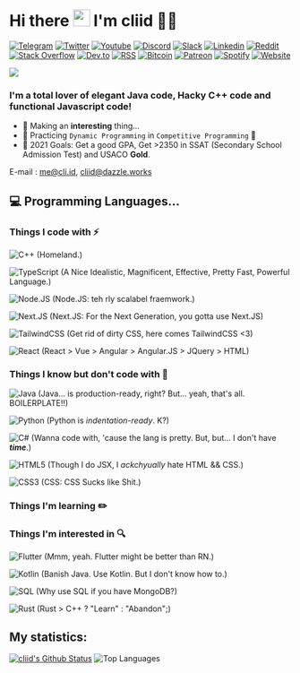 <h1 align="left">Hi there <a target="_blank"><img src="https://media.giphy.com/media/hvRJCLFzcasrR4ia7z/giphy.gif" width="30px" style="max-width:100%;"></a> I'm cliid 👨‍💻</h1>

[![Telegram](https://img.shields.io/badge/Telegram-2CA5E0?style=for-the-badge&logo=telegram&logoColor=white)]()
[![Twitter](https://img.shields.io/badge/Twitter-1DA1F2?style=for-the-badge&logo=twitter&logoColor=white)](https://twitter.com/cliid)
[![Youtube](https://img.shields.io/badge/YouTube-FF0000?style=for-the-badge&logo=youtube&logoColor=white)](https://www.youtube.com/cliid)
[![Discord](https://img.shields.io/badge/Discord-7289DA?style=for-the-badge&logo=discord&logoColor=white)](https://discord.com/users/643116087919116298)
[![Slack](https://img.shields.io/badge/Slack-4A154B?style=for-the-badge&logo=slack&logoColor=white)]()
[![Linkedin](https://img.shields.io/badge/LinkedIn-0077B5?style=for-the-badge&logo=linkedin&logoColor=white)]()
[![Reddit](https://img.shields.io/badge/Reddit-FF4500?style=for-the-badge&logo=reddit&logoColor=white)](https://www.reddit.com/user/hackrj)
[![Stack Overflow](https://img.shields.io/badge/Stack_Overflow-FE7A16?style=for-the-badge&logo=stack-overflow&logoColor=white)](https://stackoverflow.com/users/12069275/hackerj)
[![Dev.to](https://img.shields.io/badge/dev.to-0A0A0A?style=for-the-badge&logo=dev.to&logoColor=white)](https://dev.to/cliid)
[![RSS](https://img.shields.io/badge/RSS-FFA500?style=for-the-badge&logo=rss&logoColor=white)]()
[![Bitcoin](https://img.shields.io/badge/Bitcoin-000000?style=for-the-badge&logo=bitcoin&logoColor=white)]()
[![Patreon](https://img.shields.io/badge/Patreon-F96854?style=for-the-badge&logo=patreon&logoColor=white)](https://patreon.com/cliid?fan_landing=true)
[![Spotify](https://img.shields.io/badge/Spotify-1ED760?&style=for-the-badge&logo=spotify&logoColor=white)]()
[![Website](https://img.shields.io/website?label=cli.id&style=for-the-badge&url=https%3A%2F%2Fcli.id)](https://cli.id)

![](https://komarev.com/ghpvc/?username=cliid&color=blueviolet)

### I'm a total lover of elegant Java code, Hacky C++ code and functional Javascript code!

- 🔭 Making an **interesting** thing...
- 🌱 Practicing `Dynamic Programming` in `Competitive Programming` 🤣
- 🥅 2021 Goals: Get a good GPA, Get >2350 in SSAT (Secondary School Admission Test) and USACO **Gold**.

E-mail : [me@cli.id](mailto:me@cli.id), [cliid@dazzle.works](mailto:cliid@dazzle.works)

## 💻 Programming Languages...

### Things I code with :zap:
![C++](https://img.shields.io/badge/-C++-00599C?style=flat-square&logo=c%2B%2B&logoColor=white) (Homeland.)

![TypeScript](https://img.shields.io/badge/-TypeScript-black?style=flat-square&logo=typescript&logoColor=007acc) (A Nice Idealistic, Magnificent, Effective, Pretty Fast, Powerful Language.)

![Node.JS](https://img.shields.io/badge/-Node.js-339933?style=flat-square&logo=node.js&logoColor=white) (Node.JS: teh rly scalabel fraemwork.)

![Next.JS](https://img.shields.io/badge/-Next.js-000000?style=flat-square&logo=next.js&logoColor=white) (Next.JS: For the Next Generation, you gotta use Next.JS)

![TailwindCSS](https://img.shields.io/badge/-Tailwindcss-4dc0b5?style=flat-square&logo=tailwind-css&logoColor=white) (Get rid of dirty CSS, here comes TailwindCSS <3)

![React](https://img.shields.io/badge/-React-1F232A?style=flat-square&logo=React&logoColor=white) (React > Vue > Angular > Angular.JS > JQuery > HTML)

### Things I know but don't code with 🤯

![Java](https://img.shields.io/badge/-Java-E34A86?style=flat-square&logo=java&logoColor=white) (Java... is production-ready, right? But... yeah, that's all. BOILERPLATE!!)

![Python](https://img.shields.io/badge/-Python-3776ab?style=flat-square&logo=Python&logoColor=white) (Python is *indentation-ready*. K?)

![C#](https://img.shields.io/badge/-C＃-239120?style=flat-square&logo=C-Sharp) (Wanna code with, 'cause the lang is pretty. But, but... I don't have ***time***.)

![HTML5](https://img.shields.io/badge/-HTML5-E34F26?style=flat-square&logo=html5&logoColor=white) (Though I do JSX, I *ackchyually* hate HTML && CSS.)

![CSS3](https://img.shields.io/badge/-CSS3-1572B6?style=flat-square&logo=css3) (CSS: CSS Sucks like Shit.)

### Things I'm learning :pencil2:

### Things I'm interested in :mag:
![Flutter](https://img.shields.io/badge/-Flutter-0175C2?style=flat-square&logo=Flutter&logoColor=white) (Mmm, yeah. Flutter might be better than RN.)

![Kotlin](https://img.shields.io/badge/-Kotlin-0095D5?style=flat-square&logo=Kotlin&logoColor=white) (Banish Java. Use Kotlin. But I don't know how to.)

![SQL](https://img.shields.io/badge/-SQL-4479A1?style=flat-square&logo=MySQL&logoColor=white) (Why use SQL if you have MongoDB?)

![Rust](https://img.shields.io/badge/-Rust-000000?style=flat-square&logo=Rust&logoColor=white) (Rust > C++ ? "Learn" : "Abandon";)

## My statistics:

[![cliid's Github Status](https://github-readme-stats.vercel.app/api?username=cliid&show_icons=true&layout=compact&theme=dark)](https://github.com/cliid)
![Top Languages](https://github-readme-stats.vercel.app/api/top-langs/?username=cliid&layout=compact&theme=dark)
